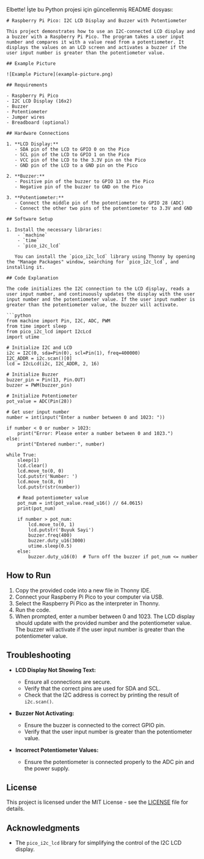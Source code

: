 Elbette! İşte bu Python projesi için güncellenmiş README dosyası:

```
# Raspberry Pi Pico: I2C LCD Display and Buzzer with Potentiometer

This project demonstrates how to use an I2C-connected LCD display and a buzzer with a Raspberry Pi Pico. The program takes a user input number and compares it with a value read from a potentiometer. It displays the values on an LCD screen and activates a buzzer if the user input number is greater than the potentiometer value.

## Example Picture

![Example Picture](example-picture.png)

## Requirements

- Raspberry Pi Pico
- I2C LCD Display (16x2)
- Buzzer
- Potentiometer
- Jumper wires
- Breadboard (optional)

## Hardware Connections

1. **LCD Display:**
   - SDA pin of the LCD to GPIO 0 on the Pico
   - SCL pin of the LCD to GPIO 1 on the Pico
   - VCC pin of the LCD to the 3.3V pin on the Pico
   - GND pin of the LCD to a GND pin on the Pico

2. **Buzzer:**
   - Positive pin of the buzzer to GPIO 13 on the Pico
   - Negative pin of the buzzer to GND on the Pico

3. **Potentiometer:**
   - Connect the middle pin of the potentiometer to GPIO 28 (ADC)
   - Connect the other two pins of the potentiometer to 3.3V and GND

## Software Setup

1. Install the necessary libraries:
    - `machine`
    - `time`
    - `pico_i2c_lcd`

   You can install the `pico_i2c_lcd` library using Thonny by opening the "Manage Packages" window, searching for `pico_i2c_lcd`, and installing it.

## Code Explanation

The code initializes the I2C connection to the LCD display, reads a user input number, and continuously updates the display with the user input number and the potentiometer value. If the user input number is greater than the potentiometer value, the buzzer will activate.

```python
from machine import Pin, I2C, ADC, PWM
from time import sleep
from pico_i2c_lcd import I2cLcd
import utime

# Initialize I2C and LCD
i2c = I2C(0, sda=Pin(0), scl=Pin(1), freq=400000)
I2C_ADDR = i2c.scan()[0]
lcd = I2cLcd(i2c, I2C_ADDR, 2, 16)

# Initialize Buzzer
buzzer_pin = Pin(13, Pin.OUT)
buzzer = PWM(buzzer_pin)

# Initialize Potentiometer
pot_value = ADC(Pin(28))

# Get user input number
number = int(input("Enter a number between 0 and 1023: "))

if number < 0 or number > 1023:
    print("Error: Please enter a number between 0 and 1023.")
else:
    print("Entered number:", number)

while True:
    sleep(1)
    lcd.clear()
    lcd.move_to(0, 0)
    lcd.putstr('Number: ')
    lcd.move_to(8, 0)
    lcd.putstr(str(number))
    
    # Read potentiometer value
    pot_num = int(pot_value.read_u16() // 64.0615)
    print(pot_num)
    
    if number > pot_num:        
        lcd.move_to(0, 1)
        lcd.putstr('Buyuk Sayi')
        buzzer.freq(400)
        buzzer.duty_u16(3000)
        utime.sleep(0.5)
    else:
        buzzer.duty_u16(0)  # Turn off the buzzer if pot_num <= number
```

## How to Run

1. Copy the provided code into a new file in Thonny IDE.
2. Connect your Raspberry Pi Pico to your computer via USB.
3. Select the Raspberry Pi Pico as the interpreter in Thonny.
4. Run the code.
5. When prompted, enter a number between 0 and 1023. The LCD display should update with the provided number and the potentiometer value. The buzzer will activate if the user input number is greater than the potentiometer value.

## Troubleshooting

- **LCD Display Not Showing Text:** 
  - Ensure all connections are secure.
  - Verify that the correct pins are used for SDA and SCL.
  - Check that the I2C address is correct by printing the result of `i2c.scan()`.

- **Buzzer Not Activating:**
  - Ensure the buzzer is connected to the correct GPIO pin.
  - Verify that the user input number is greater than the potentiometer value.

- **Incorrect Potentiometer Values:**
  - Ensure the potentiometer is connected properly to the ADC pin and the power supply.

## License

This project is licensed under the MIT License - see the [LICENSE](LICENSE) file for details.

## Acknowledgments

- The `pico_i2c_lcd` library for simplifying the control of the I2C LCD display.

